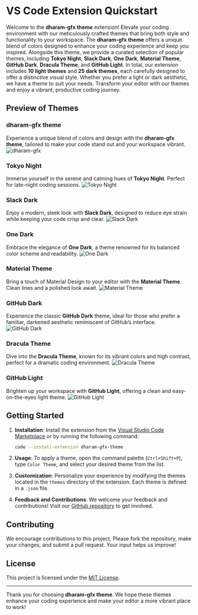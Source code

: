 # VS Code Extension Quickstart

Welcome to the **dharam-gfx theme** extension! Elevate your coding environment with our meticulously crafted themes that bring both style and functionality to your workspace. The **dharam-gfx theme** offers a unique blend of colors designed to enhance your coding experience and keep you inspired. Alongside this theme, we provide a curated selection of popular themes, including **Tokyo Night**, **Slack Dark**, **One Dark**, **Material Theme**, **GitHub Dark**, **Dracula Theme**, and **GitHub Light**. In total, our extension includes **10 light themes** and **25 dark themes**, each carefully designed to offer a distinctive visual style. Whether you prefer a light or dark aesthetic, we have a theme to suit your needs. Transform your editor with our themes and enjoy a vibrant, productive coding journey.

## Preview of Themes

### dharam-gfx theme
Experience a unique blend of colors and design with the **dharam-gfx theme**, tailored to make your code stand out and your workspace vibrant.
![dharam-gfx](https://raw.githubusercontent.com/dharam-gfx/dharam-gfx-theme/master/themePreviewImages/dharam-gfx%20theme.png)

### Tokyo Night
Immerse yourself in the serene and calming hues of **Tokyo Night**. Perfect for late-night coding sessions.
![Tokyo Night](https://github.com/dharam-gfx/dharam-gfx-theme/blob/master/themePreviewImages/Tokyo%20Night.png?raw=true)

### Slack Dark
Enjoy a modern, sleek look with **Slack Dark**, designed to reduce eye strain while keeping your code crisp and clear.
![Slack Dark](https://github.com/dharam-gfx/dharam-gfx-theme/blob/master/themePreviewImages/Slack%20Dark.png?raw=true)

### One Dark
Embrace the elegance of **One Dark**, a theme renowned for its balanced color scheme and readability.
![One Dark](https://github.com/dharam-gfx/dharam-gfx-theme/blob/master/themePreviewImages/One%20Dark.png?raw=true)

### Material Theme
Bring a touch of Material Design to your editor with the **Material Theme**. Clean lines and a polished look await.
![Material Theme](https://github.com/dharam-gfx/dharam-gfx-theme/blob/master/themePreviewImages/Material%20Theme.png?raw=true)

### GitHub Dark
Experience the classic **GitHub Dark** theme, ideal for those who prefer a familiar, darkened aesthetic reminiscent of GitHub’s interface.
![GitHub Dark](https://github.com/dharam-gfx/dharam-gfx-theme/blob/master/themePreviewImages/GitHub%20Dark.png?raw=true)

### Dracula Theme
Dive into the **Dracula Theme**, known for its vibrant colors and high contrast, perfect for a dramatic coding environment.
![Dracula Theme](https://github.com/dharam-gfx/dharam-gfx-theme/blob/master/themePreviewImages/Dracula%20Theme.png?raw=true)

### GitHub Light
Brighten up your workspace with **GitHub Light**, offering a clean and easy-on-the-eyes light theme.
![GitHub Light](https://github.com/dharam-gfx/dharam-gfx-theme/blob/master/themePreviewImages/GitHub%20Light.png?raw=true)

## Getting Started

1. **Installation**: Install the extension from the [Visual Studio Code Marketplace](https://marketplace.visualstudio.com/) or by running the following command:

   ```bash
   code --install-extension dharam-gfx-theme
   ```

2. **Usage**: To apply a theme, open the command palette (`Ctrl+Shift+P`), type `Color Theme`, and select your desired theme from the list.

3. **Customization**: Personalize your experience by modifying the themes located in the `themes` directory of the extension. Each theme is defined in a `.json` file.

4. **Feedback and Contributions**: We welcome your feedback and contributions! Visit our [GitHub repository](https://github.com/dharam-gfx/dharam-gfx-theme) to get involved.

## Contributing

We encourage contributions to this project. Please fork the repository, make your changes, and submit a pull request. Your input helps us improve!

## License

This project is licensed under the [MIT License](LICENSE).

---

Thank you for choosing **dharam-gfx theme**. We hope these themes enhance your coding experience and make your editor a more vibrant place to work!